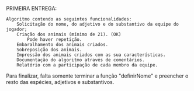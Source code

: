 PRIMEIRA ENTREGA:

    Algoritmo contendo as seguintes funcionalidades:
        Solicitação do nome, do adjetivo e do substantivo da equipe do jogador;
        Criação dos animais (mínimo de 21). (OK)
            Pode haver repetição. 
        Embaralhamento dos animais criados. 
        Sobreposição dos animais.
        Impressão dos animais criados com as sua características.
        Documentação do algoritmo através de comentários.
        Relatório com a participação de cada membro da equipe.
        
Para finalizar, falta somente terminar a função "definirNome" e preencher o resto das espécies, adjetivos e substantivos.


